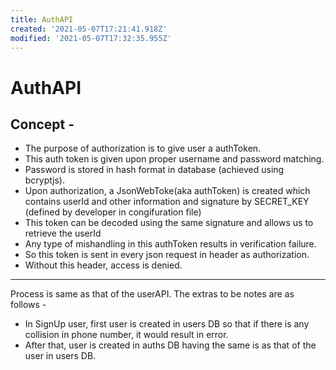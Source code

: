 ```yaml
---
title: AuthAPI
created: '2021-05-07T17:21:41.918Z'
modified: '2021-05-07T17:32:35.955Z'
---
```


# AuthAPI
## Concept - 
+ The purpose of authorization is to give user a authToken.
+ This auth token is given upon proper username and password matching.
+ Password is stored in hash format in database (achieved using bcryptjs).
+ Upon authorization, a JsonWebToke(aka authToken) is created which contains userId and other information and signature by SECRET_KEY (defined by developer in congifuration file)
+ This token can be decoded using the same signature and allows us to retrieve the userId
+ Any type of mishandling in this authToken results in verification failure.
+ So this token is sent in every json request in header as authorization.
+ Without this header, access is denied.
---
Process is same as that of the userAPI. The extras to be notes are as follows - 
+ In SignUp user, first user is created in users DB so that if there is any collision in phone number, it would result in error.
+ After that, user is created in auths DB having the same is as that of the user in users DB.


